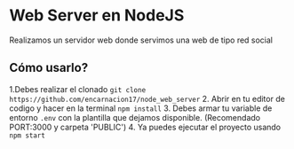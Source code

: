 # Web Server en NodeJS

Realizamos un servidor web donde servimos una web de tipo red social

## Cómo usarlo?

1.Debes realizar el clonado `git clone https://github.com/encarnacion17/node_web_server`
2. Abrir en tu editor de codigo y hacer en la terminal `npm install`
3. Debes armar tu variable de entorno `.env` con la plantilla que dejamos disponible. (Recomendado PORT:3000 y carpeta 'PUBLIC')
4. Ya puedes ejecutar el proyecto usando `npm start`